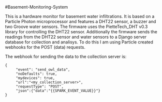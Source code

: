 #Basement-Monitoring-System

This is a hardware monitor for basement water infiltrations. It is based on a Particle Photon microprocessor and features a DHT22 sensor, a buzzer and two Groove water sensors. The firmware uses the PietteTech_DHT v0.3 library for controlling the DHT22 sensor. Additionally the firmware sends the readings from the DHT22 sensor and water sensors to a Django server database for collection and analisys. To do this I am using Particle created webhooks for the POST (data) requests.

The webhook for sending the data to the collection server is:

    {
         "event": "send_owl_data",
         "noDefaults": true,
         "mydevices": true,
         "url":"<my_collection_server>",
         "requestType": "POST",
         "json":{"data":"{{SPARK_EVENT_VALUE}}"}
    }
